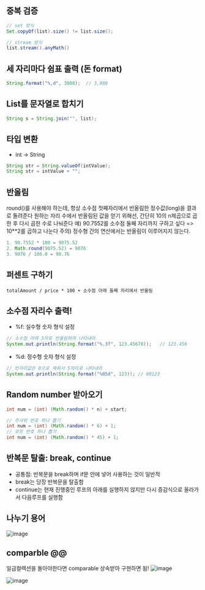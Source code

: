 ## 중복 검증

```java
// set 방식
Set.copyOf(list).size() != list.size();

// stream 방식
list.stream().anyMath()
```


## 세 자리마다 쉼표 출력 (돈 format)
```java
String.format("%,d", 3000);  // 3,000
```

## List를 문자열로 합치기
```java
String s = String.join("", list);
```

## 타입 변환
- int → String
```java
String str = String.valueOf(intValue);
String str = intValue + "";
```

## 반올림
round()를 사용해야 하는데, 항상 소수점 첫째자리에서 반올림한 정수값(long)을 결과로 돌려준다
원하는 자리 수에서 반올림된 값을 얻기 위해선, 간단히 10의 n제곱으로 곱한 후 다시 곱한 수로 나눠준다
예) 90.7552를 소수점 둘째 자리까지 구하고 싶다 => 10**2를 곱하고 나눈다
주의) 정수형 간의 연산에서는 반올림이 이루어지지 않는다.
```java
1. 90.7552 * 100 = 9075.52
2. Math.round(9075.52) = 9076
3. 9076 / 100.0 = 90.76
```

## 퍼센트 구하기 
`totalAmount / price * 100 + 소수점 아래 둘째 자리에서 반올림`

## 소수점 자리수 출력!
- %f: 실수형 숫자 형식 설정
```java
// 소수점 아래 3자로 반올림하여 나타내라
System.out.println(String.format("%.3f", 123.45678));	// 123.456
```
- %d: 정수형 숫자 형식 설정
```java
// 빈자리값은 0으로 채워서 5자리로 나타내라
System.out.println(String.format("%05d", 123));	// 00123
```

## Random number 받아오기
```java
int num = (int) (Math.random() * n) + start;

// 주사위 번호 하나 뽑기
int num = (int) (Math.random() * 6) + 1;
// 로또 번호 하나 뽑기
int num = (int) (Math.random() * 45) + 1;
```

## 반복문 탈출: break, continue
- 공통점: 반복문을 break하며 if문 안에 넣어 사용하는 것이 일반적
- break는 당장 반복문을 탈출함
- continue는 현재 진행중인 루프의 아래를 실행하지 않지만 다시 증감식으로 올라가서 다음루프를 실행함


## 나누기 용어
![image](https://github.com/skylar1220/wootech-final-test-study/assets/110809927/5293c2fe-697e-4661-b66e-6b8e629d005c)


## comparble @@
일급컬렉션을 돌아야한다면 comparable 상속받아 구현하면 됨!
![image](https://github.com/skylar1220/wootech-final-test-study/assets/110809927/d6983cb2-2304-4d5c-9b7c-0008d4b45855)

![image](https://github.com/skylar1220/wootech-final-test-study/assets/110809927/874f06d9-0173-44df-9a80-7b3e468b793d)
